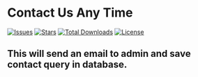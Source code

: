 # Contact Us Any Time

[![Issues](https://img.shields.io/github/issues/sawanmahajan/contact.svg?style=for-the-badge)](https://github.com/sawanmahajan/contact/issues)
[![Stars](https://img.shields.io/github/stars/sawanmahajan/contact.svg?style=for-the-badge)](https://github.com/sawanmahajan/contact/stargazers)
[![Total Downloads](https://img.shields.io/packagist/dt/sawanmahajan/contact.svg?style=for-the-badge)](https://packagist.org/packages/sawanmahajan/contact/stats)
[![License](https://img.shields.io/github/license/sawanmahajan/contact.svg?style=for-the-badge)](https://github.com/sawanmahajan/contact/blob/main/LICENSE)

## This will send an email to admin and save contact query in database.


